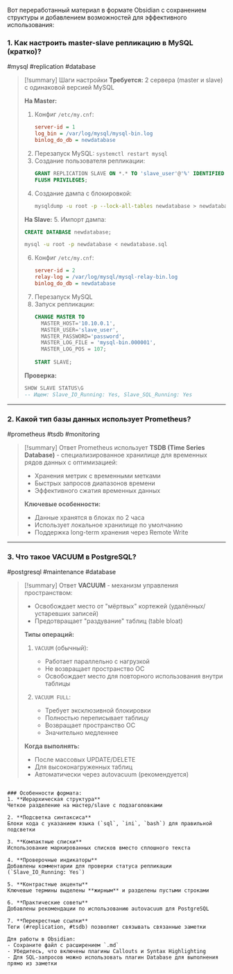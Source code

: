 Вот переработанный материал в формате Obsidian с сохранением структуры и добавлением возможностей для эффективного использования:
### 1. Как настроить master-slave репликацию в MySQL (кратко)?
#mysql #replication #database 

> [!summary] Шаги настройки
> **Требуется:** 2 сервера (master и slave) с одинаковой версией MySQL
> 
> **На Master:**
> 1. Конфиг `/etc/my.cnf`:
>    ```ini
>    server-id = 1
>    log_bin = /var/log/mysql/mysql-bin.log
>    binlog_do_db = newdatabase
>    ```
> 2. Перезапуск MySQL: `systemctl restart mysql`
> 3. Создание пользователя репликации:
>    ```sql
>    GRANT REPLICATION SLAVE ON *.* TO 'slave_user'@'%' IDENTIFIED BY 'password';
>    FLUSH PRIVILEGES;
>    ```
> 4. Создание дампа с блокировкой:
>    ```bash
>    mysqldump -u root -p --lock-all-tables newdatabase > newdatabase.sql
>    ```
> 
> **На Slave:**
> 5. Импорт дампа:
>    ```sql
>    CREATE DATABASE newdatabase;
>    ```
>    ```bash
>    mysql -u root -p newdatabase < newdatabase.sql
>    ```
> 6. Конфиг `/etc/my.cnf`:
>    ```ini
>    server-id = 2
>    relay-log = /var/log/mysql/mysql-relay-bin.log
>    binlog_do_db = newdatabase
>    ```
> 7. Перезапуск MySQL
> 8. Запуск репликации:
>    ```sql
>    CHANGE MASTER TO 
>      MASTER_HOST='10.10.0.1',
>      MASTER_USER='slave_user',
>      MASTER_PASSWORD='password',
>      MASTER_LOG_FILE = 'mysql-bin.000001',
>      MASTER_LOG_POS = 107;
>      
>    START SLAVE;
>    ```
> 
> **Проверка:**  
> ```sql
> SHOW SLAVE STATUS\G
> -- Ищем: Slave_IO_Running: Yes, Slave_SQL_Running: Yes
> ```

---

### 2. Какой тип базы данных использует Prometheus?
#prometheus #tsdb #monitoring 

> [!summary] Ответ
> Prometheus использует **TSDB (Time Series Database)** - специализированное хранилище для временных рядов данных с оптимизацией:
> - Хранения метрик с временными метками
> - Быстрых запросов диапазонов времени
> - Эффективного сжатия временных данных
> 
> **Ключевые особенности:**
> - Данные хранятся в блоках по 2 часа
> - Использует локальное хранилище по умолчанию
> - Поддержка long-term хранения через Remote Write

---

### 3. Что такое VACUUM в PostgreSQL?
#postgresql #maintenance #database 

> [!summary] Ответ
> **VACUUM** - механизм управления пространством:
> - Освобождает место от "мёртвых" кортежей (удалённых/устаревших записей)
> - Предотвращает "раздувание" таблиц (table bloat)
> 
> **Типы операций:**
> 1. `VACUUM` (обычный):
>    - Работает параллельно с нагрузкой
>    - Не возвращает пространство ОС
>    - Освобождает место для повторного использования внутри таблицы
> 
> 2. `VACUUM FULL`:
>    - Требует эксклюзивной блокировки
>    - Полностью переписывает таблицу
>    - Возвращает пространство ОС
>    - Значительно медленнее
> 
> **Когда выполнять:**
> - После массовых UPDATE/DELETE
> - Для высоконагруженных таблиц
> - Автоматически через autovacuum (рекомендуется)
```

### Особенности формата:
1. **Иерархическая структура**  
Четкое разделение на мастер/slave с подзаголовками

2. **Подсветка синтаксиса**  
Блоки кода с указанием языка (`sql`, `ini`, `bash`) для правильной подсветки

3. **Компактные списки**  
Использование маркированных списков вместо сплошного текста

4. **Проверочные индикаторы**  
Добавлены комментарии для проверки статуса репликации (`Slave_IO_Running: Yes`)

5. **Контрастные акценты**  
Ключевые термины выделены **жирным** и разделены пустыми строками

6. **Практические советы**  
Добавлены рекомендации по использованию autovacuum для PostgreSQL

7. **Перекрестные ссылки**  
Теги (#replication, #tsdb) позволяют связывать связанные заметки

Для работы в Obsidian:
- Сохраните файл с расширением `.md`
- Убедитесь, что включены плагины Callouts и Syntax Highlighting
- Для SQL-запросов можно использовать плагин Database для выполнения прямо из заметки